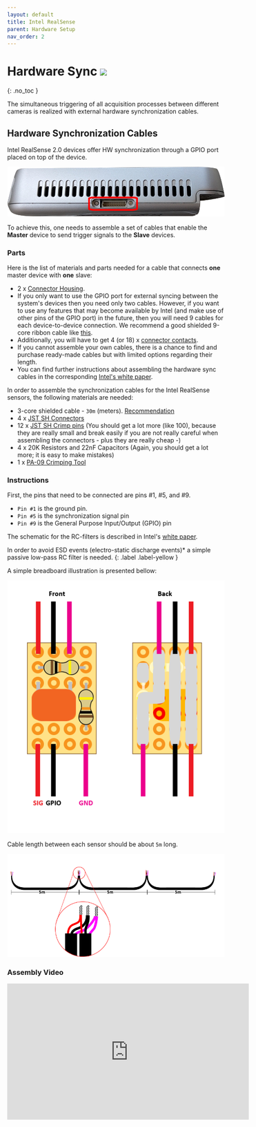 ```yaml
---
layout: default
title: Intel RealSense
parent: Hardware Setup
nav_order: 2
---
```


# Hardware Sync <img src="https://eu.ui-avatars.com/api/?name=Antonis+Karakottas&size=32&font-size=.5&rounded=true&background=4D2219&color=D59386"/>
{: .no_toc }

The simultaneous triggering of all acquisition processes between different cameras is realized with external hardware synchronization cables.

## Hardware Synchronization Cables

Intel RealSense 2.0 devices offer HW synchronization through a GPIO port placed on top of the device.

![GPIO](../../assets/images/gpio.png)

To achieve this, one needs to assemble a set of cables that enable the **Master** device to send trigger signals to the **Slave** devices.

### Parts

Here is the list of materials and parts needed for a cable that connects **one** master device with **one** slave:

* 2 x [Connector Housing](http://export.farnell.com/jst-japan-solderless-terminals/shr-09v-s-b/connector-housing-9way/dp/1679115).
* If you only want to use the GPIO port for external syncing between the system's devices then you need only two cables. 
However, if you want to use any features that may become available by Intel (and make use of other pins of the GPIO port) in the future, then you will need 9 cables for each device-to-device connection. 
We recommend a good shielded 9-core ribbon cable like [this](http://export.farnell.com/3m/3659-9/ribbon-cable-rnd-flat-9way-30/dp/297057?st=3659-9%20RIBBON%20CABLE).
* Additionally, you will have to get 4 (or 18) x [connector contacts](http://export.farnell.com/jst-japan-solderless-terminals/ssh-003t-p0-2/crimp-terminal-sh-series/dp/1679142).
* If you cannot assemble your own cables, there is a chance to find and purchase ready-made cables but with limited options regarding their length.
* You can find further instructions about assembling the hardware sync cables in the corresponding [Intel's white paper](https://realsense.intel.com/wp-content/uploads/sites/63/Multiple_Camera_WhitePaper_rev10.pdf). 

In order to assemble the synchronization cables for the Intel RealSense sensors, the following materials are needed:

* 3-core shielded cable - `30m` (meters). [Recommendation](https://export.farnell.com/belden/76103ws-008100/shld-flex-cable-3cond-26awg-100ft/dp/2800260)
* 4 x [JST SH Connectors](https://export.farnell.com/jst-japan-solderless-terminals/shr-09v-s-b/connector-housing-9way/dp/1679115?st=JST%20SH)
* 12 x [JST SH Crimp pins](https://export.farnell.com/jst-japan-solderless-terminals/ssh-003t-p0-2/contact-socket-32-28awg-crimp/dp/2479942?st=JST%20SH) (You should get a lot more (like 100), because they are really small and break easily if you are not really careful when assembling the connectors - plus they are really cheap -)
* 4 x 20K Resistors and 22nF Capacitors (Again, you should get a lot more; it is easy to make mistakes)
* 1 x [PA-09 Crimping Tool](https://www.amazon.com/Engineer-PA-09-Micro-Connector-Crimpers/dp/B002AVVO7K)

### Instructions

First, the pins that need to be connected are pins #1, #5, and #9. 

- `Pin #1` is the ground pin.
- `Pin #5` is the synchronization signal pin
- `Pin #9` is the General Purpose Input/Output (GPIO) pin

The schematic for the RC-filters is described in Intel's [white paper](https://realsense.intel.com/wp-content/uploads/sites/63/Intel_RealSense_Multi-camera_Webinar.pdf). 

In order to avoid ESD events (electro-static discharge events)* a simple passive low-pass RC filter is needed.
{: .label .label-yellow }

A simple breadboard illustration is presented bellow:

![Breadboard](../../assets/images/bread.png)

Cable length between each sensor should be about `5m` long.

![Cables](../../assets/images/cables2.png)

### Assembly Video

<iframe width="560" height="315" src="https://www.youtube.com/embed/E3PzERRZgHU" frameborder="0" allow="accelerometer; autoplay; clipboard-write; encrypted-media; gyroscope; picture-in-picture" allowfullscreen></iframe>